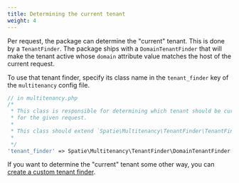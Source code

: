 ```yaml
---
title: Determining the current tenant
weight: 4
---
```


Per request, the package can determine the "current" tenant. This is done by a `TenantFinder`. The package ships with a `DomainTenantFinder` that will make the tenant active whose `domain` attribute value matches the host of the current request.

To use that tenant finder, specify its class name in the `tenant_finder` key of the `multitenancy` config file.

```php
// in multitenancy.php
/*
 * This class is responsible for determining which tenant should be current
 * for the given request.
 *
 * This class should extend `Spatie\Multitenancy\TenantFinder\TenantFinder`
 *
 */
'tenant_finder' => Spatie\Multitenancy\TenantFinder\DomainTenantFinder::class,
```

If you want to determine the "current" tenant some other way, you can [create a custom tenant finder](/docs/laravel-multitenancy/v4/basic-usage/automatically-determining-the-current-tenant/).
